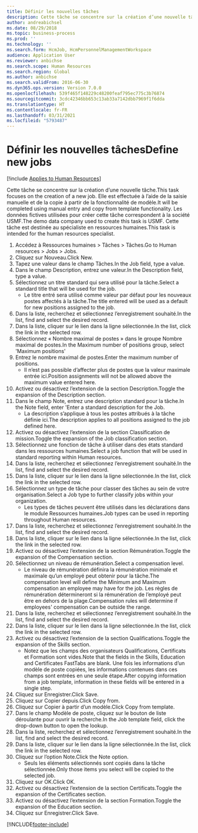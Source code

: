 ```yaml
---
title: Définir les nouvelles tâches
description: Cette tâche se concentre sur la création d’une nouvelle tâche.
author: andreabichsel
ms.date: 08/29/2018
ms.topic: business-process
ms.prod: ''
ms.technology: ''
ms.search.form: HcmJob, HcmPersonnelManagementWorkspace
audience: Application User
ms.reviewer: anbichse
ms.search.scope: Human Resources
ms.search.region: Global
ms.author: anbichse
ms.search.validFrom: 2016-06-30
ms.dyn365.ops.version: Version 7.0.0
ms.openlocfilehash: 539f465f148229c48200feaf795ec775c3b76874
ms.sourcegitcommit: 3cdc42346bb653c13ab33a7142dbb7969f1f6dda
ms.translationtype: HT
ms.contentlocale: fr-FR
ms.lasthandoff: 03/31/2021
ms.locfileid: "5793487"
---
```

# <a name="define-new-jobs"></a><span data-ttu-id="46fb9-103">Définir les nouvelles tâches</span><span class="sxs-lookup"><span data-stu-id="46fb9-103">Define new jobs</span></span>

[!include [Applies to Human Resources](../includes/applies-to-hr.md)]



<span data-ttu-id="46fb9-104">Cette tâche se concentre sur la création d’une nouvelle tâche.</span><span class="sxs-lookup"><span data-stu-id="46fb9-104">This task focuses on the creation of a new job.</span></span> <span data-ttu-id="46fb9-105">Elle est effectuée à l’aide de la saisie manuelle et de la copie à partir de la fonctionnalité de modèle.</span><span class="sxs-lookup"><span data-stu-id="46fb9-105">It will be completed using manual entry and copy from template functionality.</span></span> <span data-ttu-id="46fb9-106">Les données fictives utilisées pour créer cette tâche correspondent à la société USMF.</span><span class="sxs-lookup"><span data-stu-id="46fb9-106">The demo data company used to create this task is USMF.</span></span> <span data-ttu-id="46fb9-107">Cette tâche est destinée au spécialiste en ressources humaines.</span><span class="sxs-lookup"><span data-stu-id="46fb9-107">This task is intended for the human resources specialist.</span></span>

1. <span data-ttu-id="46fb9-108">Accédez à Ressources humaines > Tâches > Tâches.</span><span class="sxs-lookup"><span data-stu-id="46fb9-108">Go to Human resources > Jobs > Jobs.</span></span>
2. <span data-ttu-id="46fb9-109">Cliquez sur Nouveau.</span><span class="sxs-lookup"><span data-stu-id="46fb9-109">Click New.</span></span>
3. <span data-ttu-id="46fb9-110">Tapez une valeur dans le champ Tâches.</span><span class="sxs-lookup"><span data-stu-id="46fb9-110">In the Job field, type a value.</span></span>
4. <span data-ttu-id="46fb9-111">Dans le champ Description, entrez une valeur.</span><span class="sxs-lookup"><span data-stu-id="46fb9-111">In the Description field, type a value.</span></span>
5. <span data-ttu-id="46fb9-112">Sélectionnez un titre standard qui sera utilisé pour la tâche.</span><span class="sxs-lookup"><span data-stu-id="46fb9-112">Select a standard title that will be used for the job.</span></span> 
    * <span data-ttu-id="46fb9-113">Le titre entré sera utilisé comme valeur par défaut pour les nouveaux postes affectés à la tâche.</span><span class="sxs-lookup"><span data-stu-id="46fb9-113">The title entered will be used as a default for new positions assigned to the job.</span></span>  
6. <span data-ttu-id="46fb9-114">Dans la liste, recherchez et sélectionnez l’enregistrement souhaité.</span><span class="sxs-lookup"><span data-stu-id="46fb9-114">In the list, find and select the desired record.</span></span>
7. <span data-ttu-id="46fb9-115">Dans la liste, cliquer sur le lien dans la ligne sélectionnée.</span><span class="sxs-lookup"><span data-stu-id="46fb9-115">In the list, click the link in the selected row.</span></span>
8. <span data-ttu-id="46fb9-116">Sélectionnez « Nombre maximal de postes » dans le groupe Nombre maximal de postes.</span><span class="sxs-lookup"><span data-stu-id="46fb9-116">In the Maximum number of positions group, select 'Maximum positions'</span></span>
9. <span data-ttu-id="46fb9-117">Entrez le nombre maximal de postes.</span><span class="sxs-lookup"><span data-stu-id="46fb9-117">Enter the maximum number of positions.</span></span> 
    * <span data-ttu-id="46fb9-118">Il n’est pas possible d’affecter plus de postes que la valeur maximale entrée ici.</span><span class="sxs-lookup"><span data-stu-id="46fb9-118">Position assignments will not be allowed above the maximum value entered here.</span></span>  
10. <span data-ttu-id="46fb9-119">Activez ou désactivez l’extension de la section Description.</span><span class="sxs-lookup"><span data-stu-id="46fb9-119">Toggle the expansion of the Description section.</span></span>
11. <span data-ttu-id="46fb9-120">Dans le champ Note, entrez une description standard pour la tâche.</span><span class="sxs-lookup"><span data-stu-id="46fb9-120">In the Note field, enter 'Enter a standard description for the Job.</span></span>
    * <span data-ttu-id="46fb9-121">La description s’applique à tous les postes attribués à la tâche définie ici.</span><span class="sxs-lookup"><span data-stu-id="46fb9-121">The description applies to all positions assigned to the job defined here.</span></span>  
12. <span data-ttu-id="46fb9-122">Activez ou désactivez l’extension de la section Classification de mission.</span><span class="sxs-lookup"><span data-stu-id="46fb9-122">Toggle the expansion of the Job classification section.</span></span>
13. <span data-ttu-id="46fb9-123">Sélectionnez une fonction de tâche à utiliser dans des états standard dans les ressources humaines.</span><span class="sxs-lookup"><span data-stu-id="46fb9-123">Select a job function that will be used in standard reporting within Human resources.</span></span>
14. <span data-ttu-id="46fb9-124">Dans la liste, recherchez et sélectionnez l’enregistrement souhaité.</span><span class="sxs-lookup"><span data-stu-id="46fb9-124">In the list, find and select the desired record.</span></span>
15. <span data-ttu-id="46fb9-125">Dans la liste, cliquer sur le lien dans la ligne sélectionnée.</span><span class="sxs-lookup"><span data-stu-id="46fb9-125">In the list, click the link in the selected row.</span></span>
16. <span data-ttu-id="46fb9-126">Sélectionnez un type de tâche pour classer des tâches au sein de votre organisation.</span><span class="sxs-lookup"><span data-stu-id="46fb9-126">Select a Job type to further classify jobs within your organization.</span></span> 
    * <span data-ttu-id="46fb9-127">Les types de tâches peuvent être utilisés dans les déclarations dans le module Ressources humaines.</span><span class="sxs-lookup"><span data-stu-id="46fb9-127">Job types can be used in reporting throughout Human resources.</span></span>  
17. <span data-ttu-id="46fb9-128">Dans la liste, recherchez et sélectionnez l’enregistrement souhaité.</span><span class="sxs-lookup"><span data-stu-id="46fb9-128">In the list, find and select the desired record.</span></span>
18. <span data-ttu-id="46fb9-129">Dans la liste, cliquer sur le lien dans la ligne sélectionnée.</span><span class="sxs-lookup"><span data-stu-id="46fb9-129">In the list, click the link in the selected row.</span></span>
19. <span data-ttu-id="46fb9-130">Activez ou désactivez l’extension de la section Rémunération.</span><span class="sxs-lookup"><span data-stu-id="46fb9-130">Toggle the expansion of the Compensation section.</span></span>
20. <span data-ttu-id="46fb9-131">Sélectionnez un niveau de rémunération.</span><span class="sxs-lookup"><span data-stu-id="46fb9-131">Select a compensation level.</span></span>
    * <span data-ttu-id="46fb9-132">Le niveau de rémunération définira la rémunération minimale et maximale qu’un employé peut obtenir pour la tâche.</span><span class="sxs-lookup"><span data-stu-id="46fb9-132">The compensation level will define the Minimum and Maximum compensation an employee may have for the job.</span></span> <span data-ttu-id="46fb9-133">Les règles de rémunération détermineront si la rémunération de l’employé peut être en dehors de la plage.</span><span class="sxs-lookup"><span data-stu-id="46fb9-133">Compensation rules will determine if employees' compensation can be outside the range.</span></span>  
21. <span data-ttu-id="46fb9-134">Dans la liste, recherchez et sélectionnez l’enregistrement souhaité.</span><span class="sxs-lookup"><span data-stu-id="46fb9-134">In the list, find and select the desired record.</span></span>
22. <span data-ttu-id="46fb9-135">Dans la liste, cliquer sur le lien dans la ligne sélectionnée.</span><span class="sxs-lookup"><span data-stu-id="46fb9-135">In the list, click the link in the selected row.</span></span>
23. <span data-ttu-id="46fb9-136">Activez ou désactivez l’extension de la section Qualifications.</span><span class="sxs-lookup"><span data-stu-id="46fb9-136">Toggle the expansion of the Skills section.</span></span>
    * <span data-ttu-id="46fb9-137">Notez que les champs des organisateurs Qualifications, Certificats et Formation sont vides.</span><span class="sxs-lookup"><span data-stu-id="46fb9-137">Note that the fields in the Skills, Education and Certificates FastTabs are blank.</span></span> <span data-ttu-id="46fb9-138">Une fois les informations d’un modèle de poste copiées, les informations contenues dans ces champs sont entrées en une seule étape.</span><span class="sxs-lookup"><span data-stu-id="46fb9-138">After copying information from a job template, information in these fields will be entered in a single step.</span></span>   
24. <span data-ttu-id="46fb9-139">Cliquez sur Enregistrer.</span><span class="sxs-lookup"><span data-stu-id="46fb9-139">Click Save.</span></span>
25. <span data-ttu-id="46fb9-140">Cliquez sur Copier depuis.</span><span class="sxs-lookup"><span data-stu-id="46fb9-140">Click Copy from.</span></span>
26. <span data-ttu-id="46fb9-141">Cliquez sur Copier à partir d’un modèle.</span><span class="sxs-lookup"><span data-stu-id="46fb9-141">Click Copy from template.</span></span>
27. <span data-ttu-id="46fb9-142">Dans le champ Modèle de poste, cliquez sur le bouton de liste déroulante pour ouvrir la recherche.</span><span class="sxs-lookup"><span data-stu-id="46fb9-142">In the Job template field, click the drop-down button to open the lookup.</span></span>
28. <span data-ttu-id="46fb9-143">Dans la liste, recherchez et sélectionnez l’enregistrement souhaité.</span><span class="sxs-lookup"><span data-stu-id="46fb9-143">In the list, find and select the desired record.</span></span>
29. <span data-ttu-id="46fb9-144">Dans la liste, cliquer sur le lien dans la ligne sélectionnée.</span><span class="sxs-lookup"><span data-stu-id="46fb9-144">In the list, click the link in the selected row.</span></span>
30. <span data-ttu-id="46fb9-145">Cliquez sur l’option Note.</span><span class="sxs-lookup"><span data-stu-id="46fb9-145">Click the Note option.</span></span>
    * <span data-ttu-id="46fb9-146">Seuls les éléments sélectionnés sont copiés dans la tâche sélectionnée.</span><span class="sxs-lookup"><span data-stu-id="46fb9-146">Only those items you select will be copied to the selected job.</span></span>    
31. <span data-ttu-id="46fb9-147">Cliquez sur OK.</span><span class="sxs-lookup"><span data-stu-id="46fb9-147">Click OK.</span></span>
32. <span data-ttu-id="46fb9-148">Activez ou désactivez l’extension de la section Certificats.</span><span class="sxs-lookup"><span data-stu-id="46fb9-148">Toggle the expansion of the Certificates section.</span></span>
33. <span data-ttu-id="46fb9-149">Activez ou désactivez l’extension de la section Formation.</span><span class="sxs-lookup"><span data-stu-id="46fb9-149">Toggle the expansion of the Education section.</span></span>
34. <span data-ttu-id="46fb9-150">Cliquez sur Enregistrer.</span><span class="sxs-lookup"><span data-stu-id="46fb9-150">Click Save.</span></span>



[!INCLUDE[footer-include](../includes/footer-banner.md)]